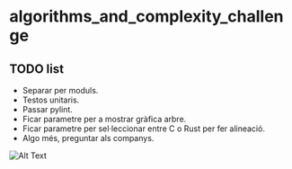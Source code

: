 # algorithms_and_complexity_challenge

## TODO list
* Separar per moduls.
* Testos unitaris.
* Passar pylint.
* Ficar parametre per a mostrar gràfica arbre.
* Ficar parametre per sel·leccionar entre C o Rust per fer alineació.
* Algo més, preguntar als companys.

![Alt Text](https://media1.tenor.com/images/4dd3a92ad3ca25549adb7030ea274157/tenor.gif)
